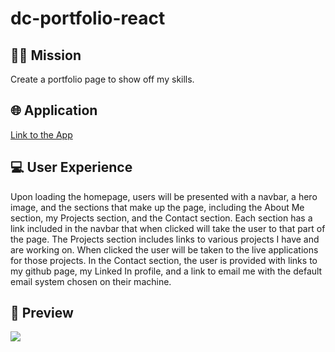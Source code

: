 # dc-portfolio-react
## 👨‍💻 Mission
Create a portfolio page to show off my skills.

## 🌐 Application
<a href="https://pr1me-e1gh7.github.io/dc-portfolio/">Link to the App</a>

## 💻 User Experience
Upon loading the homepage, users will be presented with a navbar, a hero image, and the sections that make up the page, including the About Me section, my Projects section, and the Contact section. Each section has a link included in the navbar that when clicked will take the user to that part of the page. The Projects section includes links to various projects I have and are working on. When clicked the user will be taken to the live applications for those projects. In the Contact section, the user is provided with links to my github page, my Linked In profile, and a link to email me with the default email system chosen on their machine.

## 🎨 Preview
<img src="/assets/images/dc-portfolio-preview.gif"/>